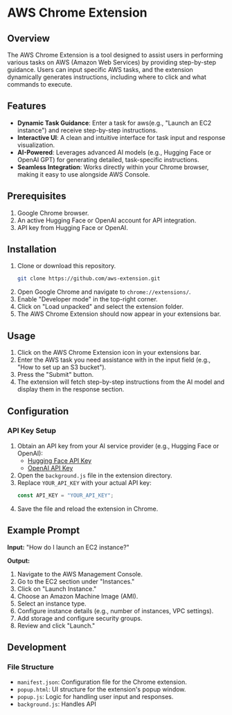 # AWS Chrome Extension

## Overview
The AWS Chrome Extension is a tool designed to assist users in performing various tasks on AWS (Amazon Web Services) by providing step-by-step guidance. Users can input specific AWS tasks, and the extension dynamically generates instructions, including where to click and what commands to execute.

## Features
- **Dynamic Task Guidance**: Enter a task for aws(e.g., "Launch an EC2 instance") and receive step-by-step instructions.
- **Interactive UI**: A clean and intuitive interface for task input and response visualization.
- **AI-Powered**: Leverages advanced AI models (e.g., Hugging Face or OpenAI GPT) for generating detailed, task-specific instructions.
- **Seamless Integration**: Works directly within your Chrome browser, making it easy to use alongside AWS Console.

## Prerequisites
1. Google Chrome browser.
2. An active Hugging Face or OpenAI account for API integration.
3. API key from Hugging Face or OpenAI.

## Installation
1. Clone or download this repository.
   ```bash
   git clone https://github.com/aws-extension.git
   ```
2. Open Google Chrome and navigate to `chrome://extensions/`.
3. Enable "Developer mode" in the top-right corner.
4. Click on "Load unpacked" and select the extension folder.
5. The AWS Chrome Extension should now appear in your extensions bar.

## Usage
1. Click on the AWS Chrome Extension icon in your extensions bar.
2. Enter the AWS task you need assistance with in the input field (e.g., "How to set up an S3 bucket").
3. Press the "Submit" button.
4. The extension will fetch step-by-step instructions from the AI model and display them in the response section.

## Configuration
### API Key Setup
1. Obtain an API key from your AI service provider (e.g., Hugging Face or OpenAI):
   - [Hugging Face API Key](https://huggingface.co/settings/tokens)
   - [OpenAI API Key](https://platform.openai.com/)
2. Open the `background.js` file in the extension directory.
3. Replace `YOUR_API_KEY` with your actual API key:
   ```javascript
   const API_KEY = "YOUR_API_KEY";
   ```
4. Save the file and reload the extension in Chrome.

## Example Prompt
**Input:**
"How do I launch an EC2 instance?"

**Output:**
1. Navigate to the AWS Management Console.
2. Go to the EC2 section under "Instances."
3. Click on "Launch Instance."
4. Choose an Amazon Machine Image (AMI).
5. Select an instance type.
6. Configure instance details (e.g., number of instances, VPC settings).
7. Add storage and configure security groups.
8. Review and click "Launch."

## Development
### File Structure
- `manifest.json`: Configuration file for the Chrome extension.
- `popup.html`: UI structure for the extension's popup window.
- `popup.js`: Logic for handling user input and responses.
- `background.js`: Handles API
